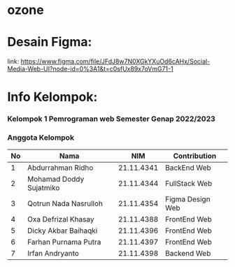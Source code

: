 # ozone
# Desain Figma:
link: https://www.figma.com/file/JFdJ8w7N0XGkYXuOd6cAHx/Social-Media-Web-UI?node-id=0%3A1&t=c0sfUx89x7oVmG71-1
# Info Kelompok:
### Kelompok 1 Pemrograman web Semester Genap 2022/2023
### Anggota Kelompok
|**No**| **Nama** | **NIM** | **Contribution** |
|------|----------|---------|------------------|
| 1 | Abdurrahman Ridho | 21.11.4341 | BackEnd Web |
| 2 | Mohamad Doddy Sujatmiko | 21.11.4344 | FullStack Web |
| 3 | Qotrun Nada Nasrulloh | 21.11.4354 | Figma Design Web |
| 4 | Oxa Defrizal Khasay | 21.11.4388 | FrontEnd Web |
| 5 | Dicky Akbar Baihaqki | 21.11.4396 | FrontEnd Web |
| 6 | Farhan Purnama Putra | 21.11.4397 | FrontEnd Web |
| 7 | Irfan Andryanto | 21.11.4398 | Backend Web |

